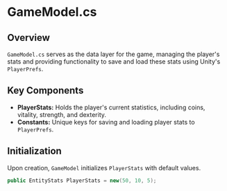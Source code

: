 # GameModel.cs

## Overview

`GameModel.cs` serves as the data layer for the game, managing the player's stats and providing functionality to save and load these stats using Unity's `PlayerPrefs`.

## Key Components

- **PlayerStats:** Holds the player's current statistics, including coins, vitality, strength, and dexterity.
- **Constants:** Unique keys for saving and loading player stats to `PlayerPrefs`.

## Initialization

Upon creation, `GameModel` initializes `PlayerStats` with default values.

```csharp
public EntityStats PlayerStats = new(50, 10, 5);
